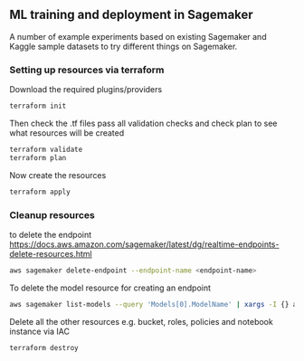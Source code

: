 ## ML training and deployment in Sagemaker

A number of example experiments based on existing Sagemaker and Kaggle sample datasets to
try different things on Sagemaker.

### Setting up resources via terraform 

Download the required plugins/providers

```bash
terraform init
```

Then check the .tf files pass all validation checks and check plan to see what resources will
be created

```bash
terraform validate
terraform plan
```

Now create the resources

```bash
terraform apply 
```

### Cleanup resources

to delete the endpoint 
https://docs.aws.amazon.com/sagemaker/latest/dg/realtime-endpoints-delete-resources.html

```bash
aws sagemaker delete-endpoint --endpoint-name <endpoint-name>
```

To delete the model resource for creating an endpoint

```bash
aws sagemaker list-models --query 'Models[0].ModelName' | xargs -I {} aws sagemaker delete-model --model-name {} 
```

Delete all the other resources e.g. bucket, roles, policies and notebook instance via IAC 

```
terraform destroy
```
